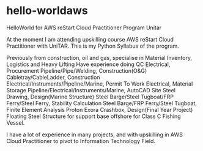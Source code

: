 # hello-worldaws
HelloWorld for AWS reStart Cloud Practitioner Program Unitar

At the moment I am attending upskilling course AWS reStart Cloud Practitioner with UniTAR.
This is my Python Syllabus of the program. 

Previously from construction, oil and gas, specialise in Material Inventory, Logistics and Heavy Lifting
Have experience doing QC Electrical, Procurement Pipeline/Pipe/Welding, Construction(O&G) Cabletray/CableLadder, Construction Electrical/Instruments/Pipeline/Marine, Permit To Work Electrical, Material Storage Pipeline/Electrical/Instruments/Marine, AutoCAD Site Steel Drawing, Design(Marine Structure) Steel Barge/Steel Tugboat/FRP Ferry/Steel Ferry, Stability Calculation Steel Barge/FRP Ferry/Steel Tugboat, Finite Element Analysis Proton Exora Crashbox, Design(Final Year Project) Floating Steel Structure for support base offshore for Class C Fishing Vessel. 

I have a lot of experience in many projects, and with upskilling in AWS Cloud Practitioner to pivot to Information Technology Field. 
